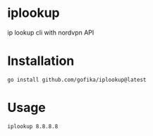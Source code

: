 # iplookup
ip lookup cli with nordvpn API

# Installation
```console
go install github.com/gofika/iplookup@latest
```

# Usage
```console
iplookup 8.8.8.8
```
